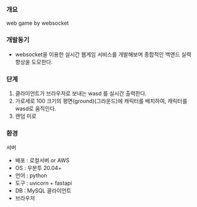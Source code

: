 ### 개요
web game by websocket

### 개발동기
- websocket을 이용한 실시간 웹게임 서비스를 개발해보며 종합적인 백앤드 실력 향상을 도모한다.

### 단계
1. 클라이언트가 브라우저로 보내는 wasd 를 실시간 출력한다.
2. 가로세로 100 크기의 평면(ground)(그라운드)에 캐릭터를 배치하여, 캐릭터를 wasd로 움직인다.
3. 랜덤 미로

### 환경
서버
- 배포 : 로컬서버 or AWS
- OS : 우분투 20.04+
- 언어 : python
- 도구 : uvicorn + fastapi
- DB : MySQL
클라이언트
- 브라우저
